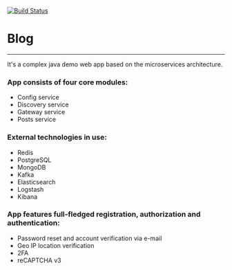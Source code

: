 [![Build Status](https://api.travis-ci.org/amberlight303/blog.svg?branch=master)](https://travis-ci.org/github/amberlight303/blog)
# Blog 
___

It's a complex java demo web app based on the microservices architecture.

### App consists of four core modules:
- Config service
- Discovery service
- Gateway service
- Posts service
 
### External technologies in use:
- Redis
- PostgreSQL
- MongoDB
- Kafka
- Elasticsearch
- Logstash
- Kibana

### App features full-fledged registration, authorization and authentication:
- Password reset and account verification via e-mail
- Geo IP location verification
- 2FA
- reCAPTCHA v3










